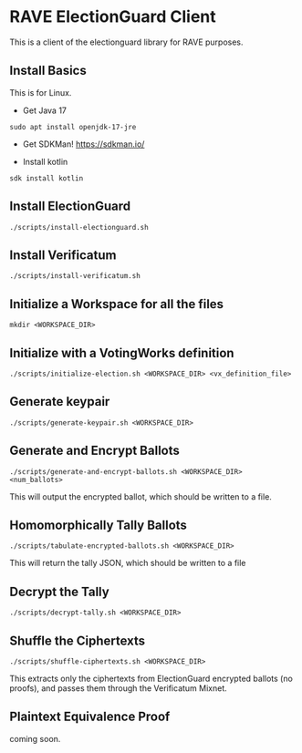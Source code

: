 # RAVE ElectionGuard Client

This is a client of the electionguard library for RAVE purposes.

## Install Basics

This is for Linux.

- Get Java 17

```
sudo apt install openjdk-17-jre
```

- Get SDKMan! https://sdkman.io/

- Install kotlin

`sdk install kotlin`

## Install ElectionGuard

```
./scripts/install-electionguard.sh
```

## Install Verificatum

```
./scripts/install-verificatum.sh
```

## Initialize a Workspace for all the files

```
mkdir <WORKSPACE_DIR>
```

## Initialize with a VotingWorks definition

```
./scripts/initialize-election.sh <WORKSPACE_DIR> <vx_definition_file> 
```

## Generate keypair

```
./scripts/generate-keypair.sh <WORKSPACE_DIR> 
```

## Generate and Encrypt Ballots

```
./scripts/generate-and-encrypt-ballots.sh <WORKSPACE_DIR> <num_ballots>
```

This will output the encrypted ballot, which should be written to a file.

## Homomorphically Tally Ballots

```
./scripts/tabulate-encrypted-ballots.sh <WORKSPACE_DIR>
```

This will return the tally JSON, which should be written to a file

## Decrypt the Tally

```
./scripts/decrypt-tally.sh <WORKSPACE_DIR>
```

## Shuffle the Ciphertexts

```
./scripts/shuffle-ciphertexts.sh <WORKSPACE_DIR>
```

This extracts only the ciphertexts from ElectionGuard encrypted ballots (no proofs), and passes them through the Verificatum Mixnet.


## Plaintext Equivalence Proof

coming soon.


